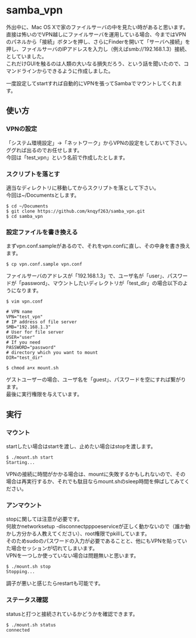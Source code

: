 samba_vpn
=========

外出中に、Mac OS Xで家のファイルサーバの中を見たい時があると思います。  
直接は怖いのでVPN越しにファイルサーバを運用している場合、今まではVPNのパネルから「接続」ボタンを押し、さらにFinderを開いて「サーバへ接続」を押し、ファイルサーバのIPアドレスを入力し（例えばsmb://192.168.1.3）接続、としていました。  
これだけGUIを触るのは人類の大いなる損失だろう、という話を聞いたので、コマンドラインからできるように作成しました。

一度設定してstartすれば自動的にVPNを張ってSambaでマウントしてくれます。

## 使い方
### VPNの設定
「システム環境設定」→「ネットワーク」からVPNの設定をしておいて下さい。  
ググれば出るのでお任せします。  
今回は「test_vpn」という名前で作成したとします。

### スクリプトを落とす
適当なディレクトリに移動してからスクリプトを落として下さい。  
今回は~/Documentsとします。

    $ cd ~/Documents
    $ git clone https://github.com/knqyf263/samba_vpn.git
    $ cd samba_vpn
  
### 設定ファイルを書き換える
まずvpn.conf.sampleがあるので、それをvpn.confに直し、その中身を書き換えます。
 
    $ cp vpn.conf.sample vpn.conf

ファイルサーバのアドレスが「192.168.1.3」で、ユーザ名が「user」、パスワードが「password」、マウントしたいディレクトリが「test_dir」の場合以下のようになります。

    $ vim vpn.conf
    
    # VPN name
    VPN="test_vpn"
    # IP address of file server 
    SMB="192.168.1.3"
    # User for file server
    USER="user"
    # If you need
    PASSWORD="password"
    # directory which you want to mount
    DIR="test_dir"
    
    $ chmod a+x mount.sh
    
ゲストユーザーの場合、ユーザ名を「guest」、パスワードを空にすれば繋がります。   
最後に実行権限を与えています。    

## 実行
### マウント
startしたい場合はstartを渡し、止めたい場合はstopを渡します。
    
    $ ./mount.sh start
    Starting...

VPNの接続に時間がかかる場合は、mountに失敗するかもしれないので、その場合は再実行するか、それでも駄目ならmount.shのsleep時間を伸ばしてみてください。
    
### アンマウント
stopに関しては注意が必要です。  
何故かnetworksetup -disconnectpppoeserviceが正しく動かないので（誰か動かし方分かる人教えてください）、root権限でpkillしています。   
そのためsudoのパスワードの入力が必要であることと、他にもVPNを貼っていた場合セッションが切れてしまいます。  
VPNを一つしか使っていない場合は問題無いと思います。

    $ ./mount.sh stop
    Stopping...
    

調子が悪いと感じたらrestartも可能です。

### ステータス確認
statusと打つと接続されているかどうかを確認できます。


    $ ./mount.sh status
    connected
    

